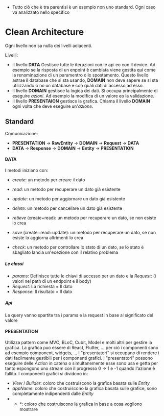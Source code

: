 - Tutto ciò che è tra parentisi è un esempio non uno standard. Ogni caso va analizzato nello specifico

# Clean Architecture
Ogni livello non sa nulla dei livelli adiacenti.

Livelli:
- Il livello **DATA** Gestisce tutte le iterazioni con le api eo con il device. Ad esempio se la risposta di un enpoint è cambiata viene gestita qui come la renominazione di un paramentro o lo spostamento. Questo livello astrae il database che si sta usando, **DOMAIN** non deve sapere se si sta utilizzando o no un database e con quali dati di accesso ad esso.
- Il livello **DOMAIN** gestisce la logica dei dati. Si occupa principalmente di eseguire *azioni*. Ad esempio la modifica di un valore eo la validazione.   
- Il livello **PRESENTAION** gestisce la grafica. Chiama il livello **DOMAIN** ogni volta che deve eseguire un'*azione*.

## Standard
Comunicazione:
- **PRESENTATION** -> **RawEntity** -> **DOMAIN** -> **Request** -> **DATA**
- **DATA** -> **Response** -> **DOMAIN** -> **Entity** -> **PRESENTATION**

#### DATA
I metodi iniziano con:
- *create*: un metodo per creare il dato
- *read*: un metodo per recuperare un dato già esistente
- *update*: un metodo per aggiornare un dato già esistente
- *delete*: un metodo per cancellare un dato già esistente

- *retieve* (create+read): un metodo per recuperare un dato, se non esiste lo crea
- *save* (create+read+update): un metodo per recuperare un dato, se non esiste lo aggiorna altrimenti lo crea
- *check*: un metodo per controllare lo stato di un dato, se lo stato è sbagliato lancia un'ecezione con il relativo problema

##### Le classi
- *params*: Definisce tutte le chiavi di accesso per un dato e la *Request*: (i valori nel path di un endpoint e il body)
- *Request*: La richiesta = Il dato
- *Response*: Il risultato = Il dato

##### Api
Le query vanno spartite tra i params e la request in base al significato del valore

#### PRESENTATION
Utilizza pattern come MVC, BLoC, Cubit, Model e molti altri per gestire la grafica.
La grafica puo essere di React, Flutter, ... per ciò i componenti sono ad esempio component, widgets, ...
I "presentatori" si occupano di rendere i dati facilmente gestibili per i componenti grafici.
I "presentatori" possono eseguire delle *Action* in catena o simultanemente esse sono usa e getta per tanto espongono uno stream con il progresso 0 -> 1 e -1 quando l'azione è fallita.
I componenti grafici si dividono in:
- *View* / *Builder*: coloro che costruiscono la grafica basata sulle *Entity*
- *appName*: coloro che costruiscono la grafica basata sulle grafice, sono completamente indipendenti dalle *Entity*
- * *: coloro che costruiscono la grafica in base a cosa vogliono mostrare
